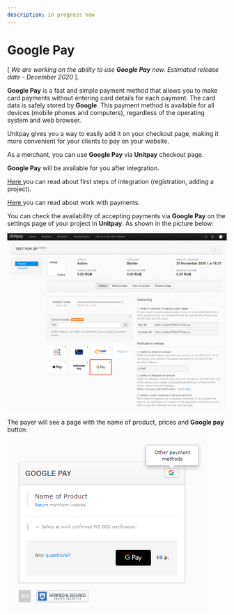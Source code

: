 ```yaml
---
description: in progress now
---
```


# Google Pay

\[ _We are working on the ability to use **Google Pay** now. Estimated release date - December 2020_ \]. 

**Google Pay** is a fast and simple payment method that allows you to make card payments without entering card details for each payment. The card data is safely stored by **Google**. This payment method is available for all devices \(mobile phones and computers\), regardless of the operating system and web browser.

Unitpay gives you a way to easily add it on your checkout page, making it more convenient for your clients to pay on your website.

As a merchant, you can use **Google Pay** via **Unitpay** checkout page.

**Google Pay** will be available for you after integration. 

[Here ](https://help.unitpay.ru/first_steps)you can read about first steps of integration \(registration, adding a project\). 

[Here ](https://help.unitpay.ru/payments)you can read about work with payments.

You can check the availability of accepting payments via **Google Pay** on the settings page of your project in **Unitpay**. As shown in the picture below:

![](.gitbook/assets/2020-11-24_18-42-22.png)

The payer will see a page with the name of product, prices and **Google pay** button:

![](.gitbook/assets/image%20%2846%29.png)

